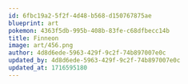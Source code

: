 ```yaml
---
id: 6fbc19a2-5f2f-4d48-b568-d150767875ae
blueprint: art
pokemon: 4363f5db-995b-408b-83fe-c68dfbecc14b
title: Finneon
image: art/456.png
author: 4d8d6ede-5963-429f-9c2f-74b897007e0c
updated_by: 4d8d6ede-5963-429f-9c2f-74b897007e0c
updated_at: 1716595180
---
```

